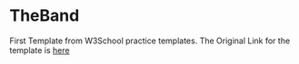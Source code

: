 # TheBand
First Template from W3School practice templates.
The Original Link for the template is <a href="https://www.w3schools.com/w3css/tryw3css_templates_band.htm">here</a>
